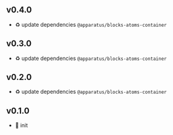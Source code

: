 ## v0.4.0

* ♻️ update dependencies `@apparatus/blocks-atoms-container`

## v0.3.0

* ♻️ update dependencies `@apparatus/blocks-atoms-container`

## v0.2.0

* ♻️ update dependencies `@apparatus/blocks-atoms-container`

## v0.1.0

* 🐣 init

